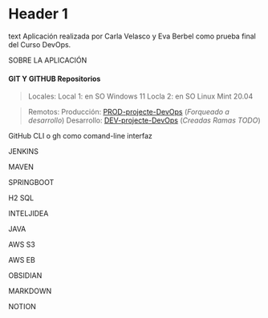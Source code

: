 
# Header 1
text
Aplicación realizada por Carla Velasco y Eva Berbel como prueba final del Curso DevOps.

SOBRE LA APLICACIÓN



#### GIT Y GITHUB Repositorios

>  Locales:
> 	Local 1: en SO Windows 11
> 	Locla 2: en SO Linux Mint 20.04

> Remotos:
>		Producción: [PROD-projecte-DevOps](https://github.com/carla-velasco7e4/PROD-projecte-DevOps)  (_Forqueado a desarrollo_)
>		Desarrollo: [DEV-projecte-DevOps](https://github.com/Berbelev/DEV-projecte-DevOps) (_Creadas Ramas TODO_)

GitHub CLI o gh como comand-line interfaz

	

JENKINS




MAVEN

SPRINGBOOT

H2 SQL

INTELJIDEA

JAVA

AWS S3

AWS EB

OBSIDIAN

MARKDOWN

NOTION